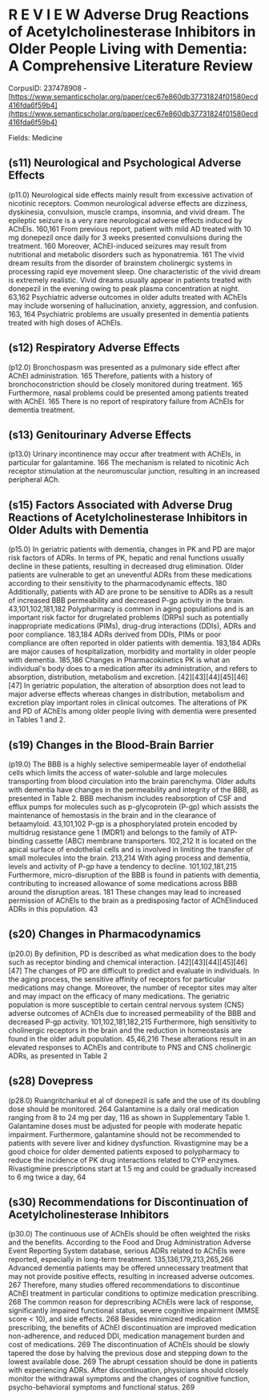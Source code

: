 # R E V I E W Adverse Drug Reactions of Acetylcholinesterase Inhibitors in Older People Living with Dementia: A Comprehensive Literature Review

CorpusID: 237478908 - [https://www.semanticscholar.org/paper/cec67e860db37731824f01580ecd416fda6f59b4](https://www.semanticscholar.org/paper/cec67e860db37731824f01580ecd416fda6f59b4)

Fields: Medicine

## (s11) Neurological and Psychological Adverse Effects
(p11.0) Neurological side effects mainly result from excessive activation of nicotinic receptors. Common neurological adverse effects are dizziness, dyskinesia, convulsion, muscle cramps, insomnia, and vivid dream. The epileptic seizure is a very rare neurological adverse effects induced by AChEIs. 160,161 From previous report, patient with mild AD treated with 10 mg donepezil once daily for 3 weeks presented convulsions during the treatment. 160 Moreover, AChEI-induced seizures may result from nutritional and metabolic disorders such as hyponatremia. 161 The vivid dream results from the disorder of brainstem cholinergic systems in processing rapid eye movement sleep. One characteristic of the vivid dream is extremely realistic. Vivid dreams usually appear in patients treated with donepezil in the evening owing to peak plasma concentration at night. 63,162 Psychiatric adverse outcomes in older adults treated with AChEIs may include worsening of hallucination, anxiety, aggression, and confusion. 163, 164 Psychiatric problems are usually presented in dementia patients treated with high doses of AChEIs.
## (s12) Respiratory Adverse Effects
(p12.0) Bronchospasm was presented as a pulmonary side effect after AChEI administration. 165 Therefore, patients with a history of bronchoconstriction should be closely monitored during treatment. 165 Furthermore, nasal problems could be presented among patients treated with AChEI. 165 There is no report of respiratory failure from AChEIs for dementia treatment.
## (s13) Genitourinary Adverse Effects
(p13.0) Urinary incontinence may occur after treatment with AChEIs, in particular for galantamine. 166 The mechanism is related to nicotinic Ach receptor stimulation at the neuromuscular junction, resulting in an increased peripheral ACh.
## (s15) Factors Associated with Adverse Drug Reactions of Acetylcholinesterase Inhibitors in Older Adults with Dementia
(p15.0) In geriatric patients with dementia, changes in PK and PD are major risk factors of ADRs. In terms of PK, hepatic and renal functions usually decline in these patients, resulting in decreased drug elimination. Older patients are vulnerable to get an uneventful ADRs from these medications according to their sensitivity to the pharmacodynamic effects. 180 Additionally, patients with AD are prone to be sensitive to ADRs as a result of increased BBB permeability and decreased P-gp activity in the brain. 43,101,102,181,182 Polypharmacy is common in aging populations and is an important risk factor for drugrelated problems (DRPs) such as potentially inappropriate medications (PIMs), drug-drug interactions (DDIs), ADRs and poor compliance. 183,184 ADRs derived from DDIs, PIMs or poor compliance are often reported in older patients with dementia. 183,184 ADRs are major causes of hospitalization, morbidity and mortality in older people with dementia. 185,186 Changes in Pharmacokinetics PK is what an individual's body does to a medication after its administration, and refers to absorption, distribution, metabolism and excretion. [42][43][44][45][46][47] In geriatric population, the alteration of absorption does not lead to major adverse effects whereas changes in distribution, metabolism and excretion play important roles in clinical outcomes. The alterations of PK and PD of AChEIs among older people living with dementia were presented in Tables 1 and 2.
## (s19) Changes in the Blood-Brain Barrier
(p19.0) The BBB is a highly selective semipermeable layer of endothelial cells which limits the access of water-soluble and large molecules transporting from blood circulation into the brain parenchyma. Older adults with dementia have changes in the permeability and integrity of the BBB, as presented in Table 2. BBB mechanism includes reabsorption of CSF and efflux pumps for molecules such as p-glycoprotein (P-gp) which assists the maintenance of hemostasis in the brain and in the clearance of betaamyloid. 43,101,102 P-gp is a phosphorylated protein encoded by multidrug resistance gene 1 (MDR1) and belongs to the family of ATP-binding cassette (ABC) membrane transporters. 102,212 It is located on the apical surface of endothelial cells and is involved in limiting the transfer of small molecules into the brain. 213,214 With aging process and dementia, levels and activity of P-gp have a tendency to decline. 101,102,181,215 Furthermore, micro-disruption of the BBB is found in patients with dementia, contributing to increased allowance of some medications across BBB around the disruption areas. 181 These changes may lead to increased permission of AChEIs to the brain as a predisposing factor of AChEIinduced ADRs in this population. 43 
## (s20) Changes in Pharmacodynamics
(p20.0) By definition, PD is described as what medication does to the body such as receptor binding and chemical interaction. [42][43][44][45][46][47] The changes of PD are difficult to predict and evaluate in individuals. In the aging process, the sensitive affinity of receptors for particular medications may change. Moreover, the number of receptor sites may alter and may impact on the efficacy of many medications. The geriatric population is more susceptible to certain central nervous system (CNS) adverse outcomes of AChEIs due to increased permeability of the BBB and decreased P-gp activity. 101,102,181,182,215 Furthermore, high sensitivity to cholinergic receptors in the brain and the reduction in homeostasis are found in the older adult population. 45,46,216 These alterations result in an elevated responses to AChEIs and contribute to PNS and CNS cholinergic ADRs, as presented in Table 2 
## (s28) Dovepress
(p28.0) Ruangritchankul et al of donepezil is safe and the use of its doubling dose should be monitored. 264 Galantamine is a daily oral medication ranging from 8 to 24 mg per day, 116 as shown in Supplementary  Table 1. Galantamine doses must be adjusted for people with moderate hepatic impairment. Furthermore, galantamine should not be recommended to patients with severe liver and kidney dysfunction. Rivastigmine may be a good choice for older demented patients exposed to polypharmacy to reduce the incidence of PK drug interactions related to CYP enzymes. Rivastigmine prescriptions start at 1.5 mg and could be gradually increased to 6 mg twice a day, 64 
## (s30) Recommendations for Discontinuation of Acetylcholinesterase Inhibitors
(p30.0) The continuous use of AChEIs should be often weighted the risks and the benefits. According to the Food and Drug Administration Adverse Event Reporting System database, serious ADRs related to AChEIs were reported, especially in long-term treatment. 135,136,179,213,265,266 Advanced dementia patients may be offered unnecessary treatment that may not provide positive effects, resulting in increased adverse outcomes. 267 Therefore, many studies offered recommendations to discontinue AChEI treatment in particular conditions to optimize medication prescribing. 268 The common reason for deprescribing AChEIs were lack of response, significantly impaired functional status, severe cognitive impairment (MMSE score < 10), and side effects. 268 Besides minimized medication prescribing, the benefits of AChEI discontinuation are improved medication non-adherence, and reduced DDI, medication management burden and cost of medications. 269 The discontinuation of AChEIs should be slowly tapered the dose by halving the previous dose and stepping down to the lowest available dose. 269 The abrupt cessation should be done in patients with experiencing ADRs. After discontinuation, physicians should closely monitor the withdrawal symptoms and the changes of cognitive function, psycho-behavioral symptoms and functional status. 269

